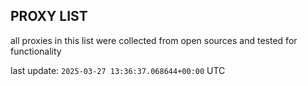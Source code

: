 ## PROXY LIST

all proxies in this list were collected from open sources and tested for functionality

last update: `2025-03-27 13:36:37.068644+00:00` UTC